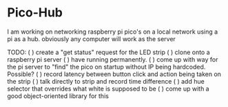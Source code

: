 # Pico-Hub
I am working on networking raspberry pi pico's on a local network using a pi as a hub. obviously any computer will work as the server


TODO:
( ) create a "get status" request for the LED strip
( ) clone onto a raspberry pi server
( ) have running permanently.
( ) come up with way for the pi server to "find" the pico on startup without IP being hardcoded. Possible?
( ) record latency between button click and action being taken on the strip
( ) talk directly to strip and record time difference
( ) add hue selector that overrides what white is supposed to be
( ) come up with a good object-oriented library for this
